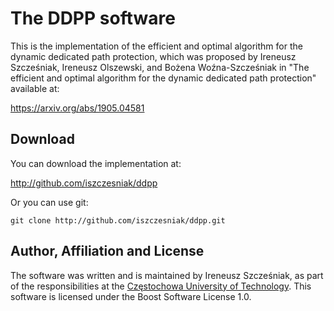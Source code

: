 # The DDPP software

This is the implementation of the efficient and optimal algorithm for
the dynamic dedicated path protection, which was proposed by Ireneusz
Szcześniak, Ireneusz Olszewski, and Bożena Woźna-Szcześniak in "The
efficient and optimal algorithm for the dynamic dedicated path
protection" available at:

<https://arxiv.org/abs/1905.04581>

## Download

You can download the implementation at:

<http://github.com/iszczesniak/ddpp>

Or you can use git:

`git clone http://github.com/iszczesniak/ddpp.git`

## Author, Affiliation and License

The software was written and is maintained by Ireneusz Szcześniak, as
part of the responsibilities at the [Częstochowa University of
Technology](http://pcz.pl). This software is licensed under the Boost
Software License 1.0.
